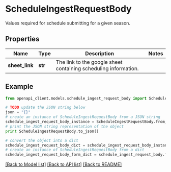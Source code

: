 # ScheduleIngestRequestBody

Values required for schedule submitting for a given season.

## Properties
Name | Type | Description | Notes
------------ | ------------- | ------------- | -------------
**sheet_link** | **str** | The link to the google sheet containing scheduling information. | 

## Example

```python
from openapi_client.models.schedule_ingest_request_body import ScheduleIngestRequestBody

# TODO update the JSON string below
json = "{}"
# create an instance of ScheduleIngestRequestBody from a JSON string
schedule_ingest_request_body_instance = ScheduleIngestRequestBody.from_json(json)
# print the JSON string representation of the object
print ScheduleIngestRequestBody.to_json()

# convert the object into a dict
schedule_ingest_request_body_dict = schedule_ingest_request_body_instance.to_dict()
# create an instance of ScheduleIngestRequestBody from a dict
schedule_ingest_request_body_form_dict = schedule_ingest_request_body.from_dict(schedule_ingest_request_body_dict)
```
[[Back to Model list]](../README.md#documentation-for-models) [[Back to API list]](../README.md#documentation-for-api-endpoints) [[Back to README]](../README.md)



